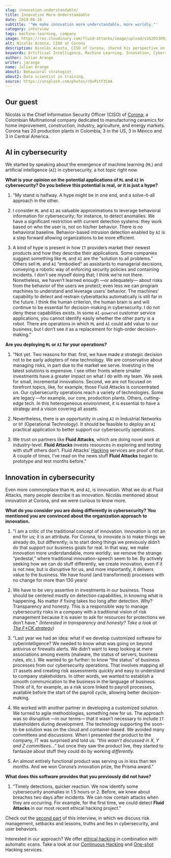 ```yaml
---
slug: innovation-understandable/
title: Innovation More Understandable
date: 2019-06-18
subtitle: '"We make innovation more understandable, more worldly."'
category: interview
tags: machine-learning, company
image: https://res.cloudinary.com/fluid-attacks/image/upload/v1620330921/blog/innovation-understandable/cover_vfweh5.webp
alt: Nicolás Acosta, CISO at Corona
description: Nicolás Acosta, CISO of Corona, shared his perspective on topics like artificial intelligence, machine learning, innovation, setbacks as CISO, among others.
keywords: Artificial Intelligence, Machine Learning, Innovation, Cybersecurity, Cyberintelligence, Hacking, Ethical Hacking, Pentesting
author: Julian Arango
writer: jarango
name: Julian Arango
about1: Behavioral strategist
about2: Data scientist in training.
source: https://unsplash.com/photos/rDxP1tF3CmA
---
```

<div class="blog-questions">

## Our guest

Nicolás is the Chief Information Security Officer (CISO) of
[Corona;](https://empresa.corona.co/nuestra-compania/quienes-somos) a
Colombian Multinational company dedicated to manufacturing ceramics for
home improvement, construction, industry, agriculture, and energy
markets. Corona has 20 production plants in Colombia, 3 in the US, 3 in
México and 3 in Central America.

## AI in cybersecurity

We started by speaking about the emergence of machine learning (`ML`)
and artificial intelligence (`AI`) in cybersecurity, a hot topic right
now.

**What is your opinion on the potential applications of `ML` and `AI`**
**in cybersecurity? Do you believe this potential is real,** **or it is
just a hype?**

1. "My stand is halfway. A hype might be in one end, and a solve-it-all
    approach in the other.

2. I consider `ML` and `AI` as valuable approximations to leverage
    behavioral information for cybersecurity; for instance, to detect
    anomalies. We have a significant restriction with current detection
    systems: they work based on who the user is, not on his/her
    behavior. There is no behavioral baseline. Behavior-based intrusion
    detection enabled by `AI` is a step forward allowing organizations
    to be more efficient.

3. A kind of hype is present in how `IT` providers market their newest
    products and how they describe their applications. Some companies
    suggest something like `ML` and `AI` are the “solution to all
    problems.” Others sell `ML` and `AI` “embodied” as assistants to
    managerial decisions, conveying a robotic way of enforcing security
    policies and containing incidents. I don’t see myself doing that; I
    think we’re not there. Nonetheless, we haven’t learned enough —or
    adequately— about risks from the behavior of the users we protect;
    even less we can program machines to understand and leverage users’
    behavior. The machines’ capability to detect and restrain
    cyberattacks automatically is still far in the future. I think the
    human criterion, the human brain is and will continue to be
    essential for decision-making in cybersecurity. I do not deny these
    capabilities exists. In some `AI-powered` customer service
    applications, you cannot identify easily whether the other party is
    a robot. There are operations in which `ML` and `AI` could add value
    to our business, but I don’t see it as a replacement for high-order
    decision-making."

**Are you deploying `ML` or `AI` for your operations?**

1. "Not yet. Two reasons for that: first, we have made a strategic
    decision not to be early adopters of new technology. We are
    conservative about managing risks, in part due to the market we
    serve. Investing in the latest solutions is expensive. I see other
    fronts where smaller investments have a greater impact on what I do
    with my team. We seek for small, incremental innovations. Second, we
    are not focused on forefront topics, like, for example, those Fluid Attacks
    is concentrated on. Our cybersecurity operations reach a
    variety of technologies. Some are legacy —for example, our core,
    production plants. Others, cutting-edge tech. In this heterogeneous
    environment, it is essential to have a strategy and a vision
    covering all assets.

2. Nevertheless, there is an opportunity in using `AI` in Industrial
    Networks or `OT` (Operational Technology). It should be feasible to
    deploy an `AI` practical application to better support our
    cybersecurity operations.

3. We trust on partners like **Fluid Attacks**, which are doing novel
    work at industry-level. **Fluid Attacks** invests resources in
    exploring and testing with stuff others don’t. Fluid Attacks’
    [Hacking](../../services/continuous-hacking/) services are proof of
    that. A couple of times, I’ve read on the news stuff **Fluid Attacks**
    began to prototype and test months before."

## Innovation in cybersecurity

Even more commonplace than `ML` and `AI`, is innovation. What we do at
Fluid Attacks, many people describe it as innovation. Nicolás mentioned
about innovation at Corona, and we were curious to know more.

**What do you consider you are doing differently in cybersecurity?**
**You mentioned you are convinced about the organization approach** **to
innovation.**

1. "I am a critic of the traditional concept of innovation. Innovation
    is not an end for us; it is an attribute. For Corona, to innovate is
    to make things we already do, but differently; is to start doing
    things we previously didn’t do that support our business goals for
    real. In that way, we make innovation more understandable, more
    worldly; we remove the strange “pedestal,” where traditional
    innovation-speech seem to be. By actively seeking how we can do
    stuff differently, we create innovation, even if it is not new, but
    is disruptive for us, and more importantly, it delivers value to the
    business. We have found (and transformed) processes with no change
    for more than 130 years\!

2. We have to be very assertive in investments in our business. Those
    should be centered mostly on detection capabilities, in knowing what
    is happening. No matter if fixing takes too long after detection.
    Why? Transparency and honesty. This is a responsible way to manage
    cybersecurity risks in a company with a traditional vision of risk
    management because it is easier to ask for resources for protections
    we don’t have." *(Interested in transparency and honesty? Take a
    look at [The F\*CK strategy](../fck-strategy/))*

3. "Last year we had an idea: what if we develop customized software
    for cyberintelligence? We needed to know what was going on beyond
    antivirus or firewalls alerts. We didn’t want to keep looking at
    mere associations among events (malware, the status of servers,
    business rules, etc.). We wanted to go further: to know “the status”
    of business processes from our cybersecurity operations. That
    involves mapping all `IT` assets and creating risk assessments
    quickly and easy to understand to company stakeholders. In other
    words, we wanted to establish a smooth communication to the business
    in the language of business. Think of it, for example, as a risk
    score linked to payroll processes, available before the start of the
    payroll cycle, allowing better decision-making.

4. We worked with another partner in developing a customized solution.
    We turned to agile methodologies, something new for us. The approach
    was so disruptive —in our terms— that it wasn’t necessary to include
    `IT` stakeholders during development. The technology supporting the
    soon-to-be solution was on the cloud and container-based. We avoided
    many committees and discussions. When I presented the product to the
    company, IT was surprised and told us: *“this wasn’t discussed in X,
    Y and Z committees…”* but once they saw the product live, they
    started to fantasize about stuff they could do by working
    *differently.*

5. An almost entirely functional product was serving us in less than
    ten months. And we won Corona’s innovation prize, the Prisma award."

**What does this software provides that you previously did not have?**

1. "Timely detections, quicker reaction. We now identify some
    cybersecurity anomalies in 1.5 hours or 2. Before, we knew about
    breaches two days after incidents. We can now contain attacks when
    they are occurring. For example, for the first time, we could detect
    **Fluid Attacks** in our most recent ethical hacking project."

Check out the [second part](../sensible-cybersecurity/) of this interview,
in which we discuss risk
management, setbacks and lessons,
truths and lies in cybersecurity,
and user behaviors.

Interested in our approach?
We offer [ethical hacking](../../solutions/ethical-hacking/)
in combination with automatic scans.
Take a look at our [Continuous
Hacking](../../services/continuous-hacking/) and
[One-shot](../../services/one-shot-hacking/) Hacking services.

</div>